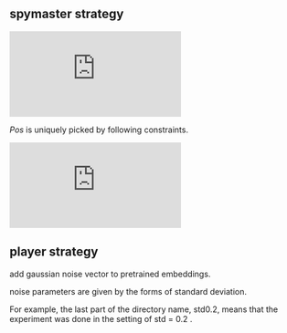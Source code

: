 ## spymaster strategy

![eq1](https://latex.codecogs.com/gif.latex?clue%20%3D%20%5Cunderset%7Bword%20%5Cin%20%7CV%7C%7D%7Bargmax%7D%20%28%7B%5Csum_%7Bcard_i%20%5Cin%20Pos%20%5Csubset%7BPos_%7Ball%7D%7D%7D%7Bcos%28card_i%2C%20word%29%7D%7D%29)

$Pos$ is uniquely picked by following constraints.

![eq2](https://latex.codecogs.com/gif.latex?%5C%5C%20%5C%7BPos%20%7C%20%28%5Cforall%7Bcard_p%20%5Cin%20Pos%7D%2C%20%5Cforall%7Bcard_n%20%5Cin%20Neg%7D%29%2C%20cos%28card_p%2C%20word%29%20%5Cgt%20max%28cos%28card_n%2C%20word%29%29%5C%7D)

## player strategy
add gaussian noise vector to pretrained embeddings.

noise parameters are given by the forms of standard deviation.

For example, the last part of the directory name, std0.2, means that the experiment was done in
the setting of std = 0.2 .
